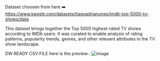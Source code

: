Dataset choosen from here ➡️ https://www.kaggle.com/datasets/tiagoadrianunes/imdb-top-5000-tv-shows/data

This dataset brings together the Top 5000 highest-rated TV shows according to IMDb users. 
It was curated to enable analysis of rating patterns, popularity trends, genres, and other relevant attributes in the TV show landscape.

DW READY CSV FILE
here is the preview : 
![image](https://github.com/user-attachments/assets/694564f3-f5ad-44c6-904f-3ae924694d07)
